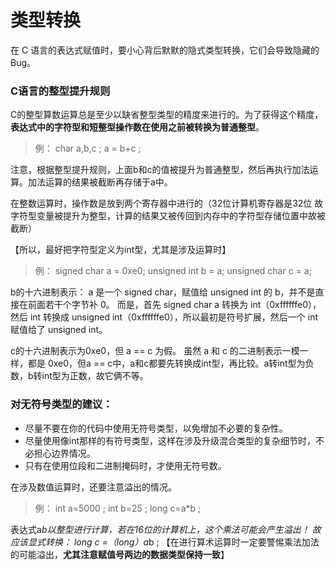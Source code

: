 # 类型转换

在 C 语言的表达式赋值时，要小心背后默默的隐式类型转换，它们会导致隐藏的 Bug。

### C语言的整型提升规则

C的整型算数运算总是至少以缺省整型类型的精度来进行的。为了获得这个精度，**表达式中的字符型和短整型操作数在使用之前被转换为普通整型**。

> 例：
> char a,b,c ;
> a = b+c ;

注意，根据整型提升规则，上面b和c的值被提升为普通整型，然后再执行加法运算。加法运算的结果被截断再存储于a中。

在整数运算时，操作数是放到两个寄存器中进行的（32位计算机寄存器是32位 故字符型变量被提升为整型，计算的结果又被传回到内存中的字符型存储位置中故被截断）

【所以，最好把字符型定义为int型，尤其是涉及运算时】

> 例：
> signed char a = 0xe0;
> unsigned int b = a;
> unsigned char c = a;

b的十六进制表示：
a 是一个 signed char，赋值给 unsigned int 的 b，并不是直接在前面若干个字节补 0。
而是，首先 signed char a 转换为 int（0xffffffe0），然后 int 转换成 unsigned int（0xffffffe0），所以最初是符号扩展，然后一个 int 赋值给了 unsigned int。

c的十六进制表示为0xe0，但 a == c 为假。
虽然 a 和 c 的二进制表示一模一样，都是 0xe0，但a == c中，a和c都要先转换成int型，再比较。a转int型为负数，b转int型为正数，故它俩不等。

### 对无符号类型的建议：

- 尽量不要在你的代码中使用无符号类型，以免增加不必要的复杂性。
- 尽量使用像int那样的有符号类型，这样在涉及升级混合类型的复杂细节时，不必担心边界情况。
- 只有在使用位段和二进制掩码时，才使用无符号数。

在涉及数值运算时，还要注意溢出的情况。

> 例：
> int a=5000 ;
> int b=25 ;
> long c=a*b ;

表达式a*b以整型进行计算，若在16位的计算机上，这个乘法可能会产生溢出！
故应该显式转换： long c =（long）a*b ;
【在进行算术运算时一定要警惕乘法加法的可能溢出，**尤其注意赋值号两边的数据类型保持一致**】